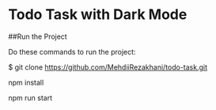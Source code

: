 # Todo Task with Dark Mode

##Run the Project

Do these commands to run the project:

$ git clone https://github.com/MehdiiRezakhani/todo-task.git

npm install

npm run start
